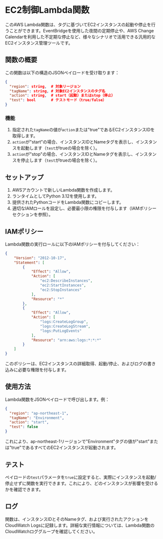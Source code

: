 # EC2制御Lambda関数

このAWS Lambda関数は、タグに基づいてEC2インスタンスの起動や停止を行うことができます。EventBridgeを使用した夜間の定期停止や、AWS Change Calendarを利用した不定期な停止など、様々なシナリオで活用できる汎用的なEC2インスタンス管理ツールです。

## 関数の概要

この関数は以下の構造のJSONペイロードを受け取ります：

```json
{
  "region": string,  # 対象リージョン
  "tagName": string, # 対象EC2インスタンスのタグ名
  "action": string,  # start（起動）またはstop（停止）
  "test": bool       # テストモード（true/false）
}
```

### 機能

1. 指定された`tagName`の値が`action`または"true"であるEC2インスタンスIDを取得します。
2. `action`が"start"の場合、インスタンスIDとNameタグを表示し、インスタンスを起動します（`test`がtrueの場合を除く）。
3. `action`が"stop"の場合、インスタンスIDとNameタグを表示し、インスタンスを停止します（`test`がtrueの場合を除く）。

## セットアップ

1. AWSアカウントで新しいLambda関数を作成します。
2. ランタイムとしてPython 3.12を使用します。
3. 提供されたPythonコードをLambda関数にコピーします。
4. 適切なIAMロールを設定し、必要最小限の権限を付与します（IAMポリシーセクションを参照）。

## IAMポリシー

Lambda関数の実行ロールに以下のIAMポリシーを付与してください：

```json
{
    "Version": "2012-10-17",
    "Statement": [
        {
            "Effect": "Allow",
            "Action": [
                "ec2:DescribeInstances",
                "ec2:StartInstances",
                "ec2:StopInstances"
            ],
            "Resource": "*"
        },
        {
            "Effect": "Allow",
            "Action": [
                "logs:CreateLogGroup",
                "logs:CreateLogStream",
                "logs:PutLogEvents"
            ],
            "Resource": "arn:aws:logs:*:*:*"
        }
    ]
}
```

このポリシーは、EC2インスタンスの詳細取得、起動/停止、およびログの書き込みに必要な権限を付与します。

## 使用方法

Lambda関数をJSONペイロードで呼び出します。例：

```json
{
  "region": "ap-northeast-1",
  "tagName": "Environment",
  "action": "start",
  "test": false
}
```

これにより、ap-northeast-1リージョンで"Environment"タグの値が"start"または"true"であるすべてのEC2インスタンスが起動されます。

## テスト

ペイロードの`test`パラメータを`true`に設定すると、実際にインスタンスを起動/停止せずに関数を実行できます。これにより、どのインスタンスが影響を受けるかを確認できます。

## ログ

関数は、インスタンスIDとそのNameタグ、および実行されたアクションをCloudWatch Logsに記録します。詳細な実行情報については、Lambda関数のCloudWatchロググループを確認してください。
